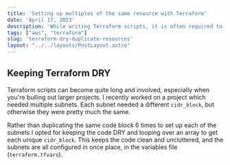 ```yaml
---
title: 'Setting up multiples of the same resource with Terraform'
date: 'April 17, 2023'
description: 'While writing Terraform scripts, it is often required to set up multiples of the same resource. Read how to do this while still keeping your code DRY (Dont Repeat Yourself).'
tags: ["aws", "terraform"]
slug: 'terraform-dry-duplicate-resources'
layout: "../../layouts/PostLayout.astro"
---
```


## Keeping Terraform DRY

Terraform scripts can become quite long and involved, especially when you're builing out larger projects. I recently worked on a project which needed multiple subnets. Each subnet needed a different `cidr_block`, but otherwise they were pretty much the same.

Rather than duplicating the same code block 6 times to set up each of the subnets I opted for keeping the code DRY and looping over an array to get each unique `cidr_block`. This keeps the code clean and uncluttered, and the subnets are all configured in once place, in the variables file (`terraform.tfvars`).
